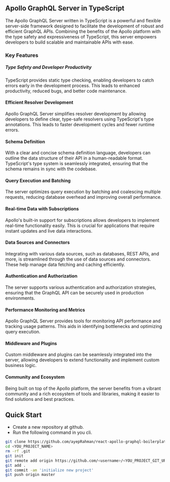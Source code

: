 ## Apollo GraphQL Server in TypeScript

The Apollo GraphQL Server written in TypeScript is a powerful and flexible server-side framework designed to facilitate the development of robust and efficient GraphQL APIs. Combining the benefits of the Apollo platform with the type safety and expressiveness of TypeScript, this server empowers developers to build scalable and maintainable APIs with ease.

### Key Features

##### Type Safety and Developer Productivity

TypeScript provides static type checking, enabling developers to catch errors early in the development process. This leads to enhanced productivity, reduced bugs, and better code maintenance.

#### Efficient Resolver Development

Apollo GraphQL Server simplifies resolver development by allowing developers to define clear, type-safe resolvers using TypeScript's type annotations. This leads to faster development cycles and fewer runtime errors.

#### Schema Definition

With a clear and concise schema definition language, developers can outline the data structure of their API in a human-readable format. TypeScript's type system is seamlessly integrated, ensuring that the schema remains in sync with the codebase.

#### Query Execution and Batching

The server optimizes query execution by batching and coalescing multiple requests, reducing database overhead and improving overall performance.

#### Real-time Data with Subscriptions

Apollo's built-in support for subscriptions allows developers to implement real-time functionality easily. This is crucial for applications that require instant updates and live data interactions.

#### Data Sources and Connectors

Integrating with various data sources, such as databases, REST APIs, and more, is streamlined through the use of data sources and connectors. These help manage data fetching and caching efficiently.

#### Authentication and Authorization

The server supports various authentication and authorization strategies, ensuring that the GraphQL API can be securely used in production environments.

#### Performance Monitoring and Metrics

Apollo GraphQL Server provides tools for monitoring API performance and tracking usage patterns. This aids in identifying bottlenecks and optimizing query execution.

#### Middleware and Plugins

Custom middleware and plugins can be seamlessly integrated into the server, allowing developers to extend functionality and implement custom business logic.

#### Community and Ecosystem

Being built on top of the Apollo platform, the server benefits from a vibrant community and a rich ecosystem of tools and libraries, making it easier to find solutions and best practices.

## Quick Start

* Create a new repository at github.
* Run the following command in you cli.

```bash
git clone https://github.com/ayepRahman/react-apollo-graphql-boilerplate.git <YOU_PROJECT_NAME>
cd <YOU_PROJECT_NAME>
rm -rf .git
git init
git remote add origin https://github.com/<username>/<YOU_PROJECT_GIT_URL>.git
git add .
git commit -am 'initialize new project'
git push origin master
```
